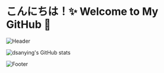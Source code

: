 # こんにちは！✨ Welcome to My GitHub 🌸  

![Header](https://capsule-render.vercel.app/api?type=waving&color=gradient&height=300&section=header&text=dsanying's%20GitHub!&fontAlign=50&fontAlignY=40&fontSize=50&desc=二次元与代码的世界&descAlign=50&descAlignY=60)

![dsanying's GitHub stats](https://github-readme-stats.vercel.app/api?username=dsanying&count_private=true&show_icons=true&theme=dark)

![Footer](https://capsule-render.vercel.app/api?type=waving&section=footer&color=gradient&height=150)
